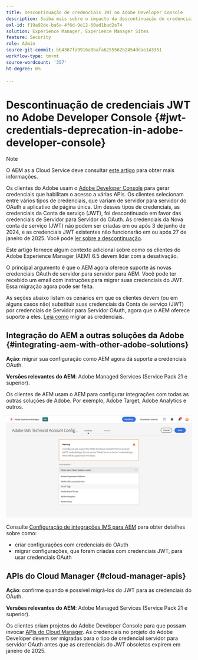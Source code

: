 ```yaml
---
title: Descontinuação de credenciais JWT no Adobe Developer Console
description: Saiba mais sobre o impacto da descontinuação de credenciais JWT no Adobe Developer Console no AEM
exl-id: f19a92de-ba6a-4f6d-9e12-60ad1bad2e74
solution: Experience Manager, Experience Manager Sites
feature: Security
role: Admin
source-git-commit: bb4367fa9916a8bafa6255562b2454ddae143351
workflow-type: tm+mt
source-wordcount: '357'
ht-degree: 0%

---
```


# Descontinuação de credenciais JWT no Adobe Developer Console {#jwt-credentials-deprecation-in-adobe-developer-console}

>[!NOTE]
> O AEM as a Cloud Service deve consultar [este artigo](https://experienceleague.adobe.com/docs/experience-manager-cloud-service/content/security/jwt-credentials-deprecation-in-adobe-developer-console.html) para obter mais informações.

Os clientes do Adobe usam o [Adobe Developer Console](https://developer.adobe.com/console) para gerar credenciais que habilitam o acesso a várias APIs. Os clientes selecionam entre vários tipos de credenciais, que variam de servidor para servidor do OAuth a aplicativo de página única. Um desses tipos de credenciais, as credenciais da Conta de serviço (JWT), foi descontinuado em favor das credenciais de Servidor para Servidor do OAuth. As credenciais da Nova conta de serviço (JWT) não podem ser criadas em ou após 3 de junho de 2024, e as credenciais JWT existentes não funcionarão em ou após 27 de janeiro de 2025. Você pode [ler sobre a descontinuação](https://developer.adobe.com/developer-console/docs/guides/authentication/ServerToServerAuthentication/migration/).

Este artigo fornece algum contexto adicional sobre como os clientes do Adobe Experience Manager (AEM) 6.5 devem lidar com a desativação.

O principal argumento é que o AEM agora oferece suporte às novas credenciais OAuth de servidor para servidor para AEM. Você pode ter recebido um email com instruções para migrar suas credenciais do JWT. Essa migração agora pode ser feita.

As seções abaixo listam os cenários em que os clientes devem (ou em alguns casos não) substituir suas credenciais da Conta de serviço (JWT) por credenciais de Servidor para Servidor OAuth, agora que o AEM oferece suporte a eles. [Leia como](https://developer.adobe.com/developer-console/docs/guides/authentication/ServerToServerAuthentication/migration/#migration-overview) migrar as credenciais.

## Integração do AEM a outras soluções da Adobe {#integrating-aem-with-other-adobe-solutions}

**Ação**: migrar sua configuração como AEM agora dá suporte a credenciais OAuth.

**Versões relevantes do AEM**: Adobe Managed Services (Service Pack 21 e superior).

Os clientes de AEM usam o AEM para configurar integrações com todas as outras soluções de Adobe. Por exemplo, Adobe Target, Adobe Analytics e outros.

![Integrando o AEM a outras soluções](/help/sites-administering/assets/jwt-deprecation.png)

Consulte [Configuração de integrações IMS para AEM](/help/sites-administering/setting-up-ims-integrations-for-aem.md) para obter detalhes sobre como:

* criar configurações com credenciais do OAuth
* migrar configurações, que foram criadas com credenciais JWT, para usar credenciais OAuth

## APIs do Cloud Manager {#cloud-manager-apis}

**Ação**: confirme quando é possível migrá-los do JWT para as credenciais do OAuth.

**Versões relevantes do AEM**: Adobe Managed Services (Service Pack 21 e superior).

Os clientes criam projetos do Adobe Developer Console para que possam invocar [APIs do Cloud Manager](https://developer.adobe.com/experience-cloud/cloud-manager/guides/getting-started/create-api-integration/). As credenciais no projeto do Adobe Developer devem ser migradas para o tipo de credencial servidor para servidor OAuth antes que as credenciais do JWT obsoletas expirem em janeiro de 2025.
